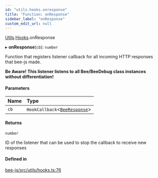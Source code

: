 ```yaml
---
id: "utils.hooks.onresponse"
title: "Function: onResponse"
sidebar_label: "onResponse"
custom_edit_url: null
---
```


[Utils](../modules/utils.md).[Hooks](../modules/utils.hooks.md).onResponse

▸ **onResponse**(`cb`): `number`

Function that registers listener callback for all incoming HTTP responses that bee-js made.

**Be Aware! This listener listens to all Bee/BeeDebug class instances without differentiation!**

#### Parameters

| Name | Type |
| :------ | :------ |
| `cb` | `HookCallback`<[`BeeResponse`](../interfaces/beeresponse.md)\> |

#### Returns

`number`

ID of the listener that can be used to stop the callback to receive new responses

#### Defined in

[bee-js/src/utils/hooks.ts:76](https://github.com/ethersphere/bee-js/blob/6f227e1/src/utils/hooks.ts#L76)
